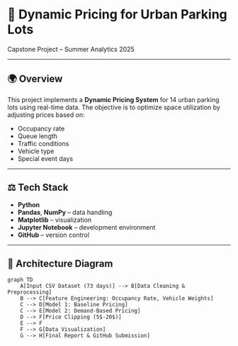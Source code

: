 # 📆 Dynamic Pricing for Urban Parking Lots

Capstone Project – Summer Analytics 2025

---

## 🌍 Overview

This project implements a **Dynamic Pricing System** for 14 urban parking lots using real-time data. The objective is to optimize space utilization by adjusting prices based on:

- Occupancy rate
- Queue length
- Traffic conditions
- Vehicle type
- Special event days

---

## ⚖️ Tech Stack

- **Python**
- **Pandas**, **NumPy** – data handling
- **Matplotlib** – visualization
- **Jupyter Notebook** – development environment
- **GitHub** – version control

---

## 🧠 Architecture Diagram

```mermaid
graph TD
    A[Input CSV Dataset (73 days)] --> B[Data Cleaning & Preprocessing]
    B --> C[Feature Engineering: Occupancy Rate, Vehicle Weights]
    C --> D[Model 1: Baseline Pricing]
    C --> E[Model 2: Demand-Based Pricing]
    D --> F[Price Clipping (5$-20$)]
    E --> F
    F --> G[Data Visualization]
    G --> H[Final Report & GitHub Submission]

